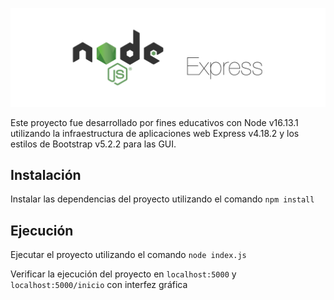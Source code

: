 ![Portada NodejsServer](/assets/NodejsServerPortada.png "Portada NodejsServer")

Este proyecto fue desarrollado por fines educativos con Node v16.13.1 utilizando la infraestructura de aplicaciones web Express v4.18.2 y los estilos de Bootstrap v5.2.2 para las GUI.


## Instalación

Instalar las dependencias del proyecto utilizando el comando `npm install`


## Ejecución

Ejecutar el proyecto utilizando el comando `node index.js`

Verificar la ejecución del proyecto en `localhost:5000` y `localhost:5000/inicio` con interfez gráfica
